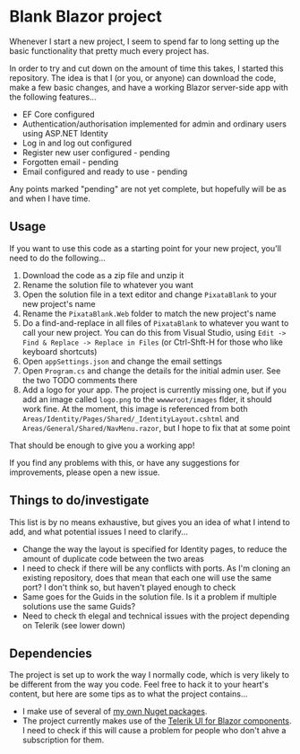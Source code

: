 # Blank Blazor project

Whenever I start a new project, I seem to spend far to long setting up the basic functionality that pretty much every project has.

In order to try and cut down on the amount of time this takes, I started this repository. The idea is that I (or you, or anyone) can download the code, make a few basic changes, and have a working Blazor server-side app with the following features...

- EF Core configured
- Authentication/authorisation implemented for admin and ordinary users using ASP.NET Identity
- Log in and log out configured
- Register new user configured - pending
- Forgotten email - pending
- Email configured and ready to use - pending

Any points marked "pending" are not yet complete, but hopefully will be as and when I have time.

## Usage

If you want to use this code as a starting point for your new project, you'll need to do the following...

1. Download the code as a zip file and unzip it
2. Rename the solution file to whatever you want
3. Open the solution file in a text editor and change `PixataBlank` to your new project's name
4. Rename the `PixataBlank.Web` folder to match the new project's name
5. Do a find-and-replace in all files of `PixataBlank` to whatever you want to call your new project. You can do this from Visual Studio, using `Edit -> Find & Replace -> Replace in Files` (or Ctrl-Shft-H for those who like keyboard shortcuts)
6. Open `appSettings.json` and change the email settings
7. Open `Program.cs` and change the details for the initial admin user. See the two TODO comments there
8. Add a logo for your app. The project is currently missing one, but if you add an image called `logo.png` to the `wwwwroot/images` flder, it should work fine. At the moment, this image is referenced from both `Areas/Identity/Pages/Shared/_IdentityLayout.cshtml` and `Areas/General/Shared/NavMenu.razor`, but I hope to fix that at some point

That should be enough to give you a working app!

If you find any problems with this, or have any suggestions for improvements, please open a new issue.

## Things to do/investigate

This list is by no means exhaustive, but gives you an idea of what I intend to add, and what potential issues I need to clarify...

- Change the way the layout is specified for Identity pages, to reduce the amount of duplicate code between the two areas
- I need to check if there will be any conflicts with ports. As I'm cloning an existing repository, does that mean that each one will use the same port? I don't think so, but haven't played enough to check
- Same goes for the Guids in the solution file. Is it a problem if multiple solutions use the same Guids?
- Need to check th elegal and technical issues with the project depending on Telerik (see lower down)

## Dependencies

The project is set up to work the way I normally code, which is very likely to be different from the way you code. Feel free to hack it to your heart's content, but here are some tips as to what the project contains...

- I make use of several of [my own Nuget packages](https://www.nuget.org/packages?q=Pixata).
- The project currently makes use of the [Telerik UI for Blazor components](https://www.telerik.com/blazor-ui). I need to check if this will cause a problem for people who don't ahve a subscription for them.